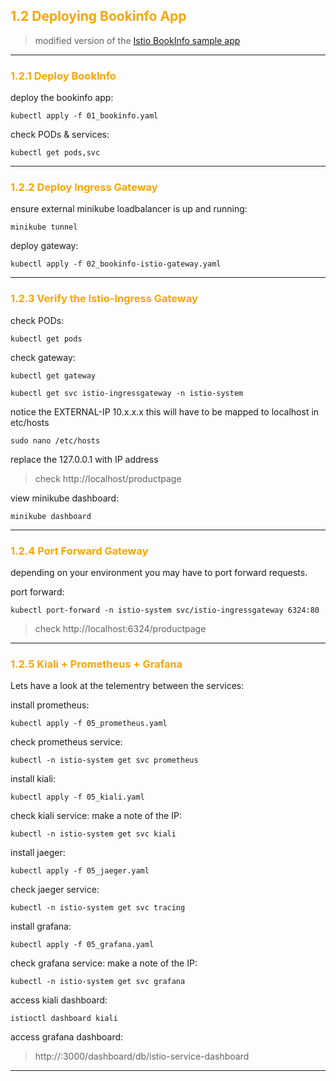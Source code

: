 ## <font color="orange"> 1.2 Deploying Bookinfo App </font>
> modified version of the [Istio BookInfo sample app](https://github.com/istio/istio/tree/master/samples/bookinfo)

---

### <font color="orange"> 1.2.1 Deploy BookInfo</font>

deploy the bookinfo app:
```
kubectl apply -f 01_bookinfo.yaml
```

check PODs & services:
```
kubectl get pods,svc
```

---

### <font color="orange"> 1.2.2 Deploy Ingress Gateway </font>

ensure external minikube loadbalancer is up and running:
```
minikube tunnel
```

deploy gateway:
```
kubectl apply -f 02_bookinfo-istio-gateway.yaml
```

---

### <font color="orange"> 1.2.3 Verify the Istio-Ingress Gateway </font>

check PODs:
```
kubectl get pods
```
check gateway:
```
kubectl get gateway
```
```
kubectl get svc istio-ingressgateway -n istio-system
```
notice the EXTERNAL-IP 10.x.x.x  this will have to be mapped to localhost in etc/hosts
```
sudo nano /etc/hosts
```
replace the 127.0.0.1 with IP address

> check http://localhost/productpage

view minikube dashboard:
```
minikube dashboard
```

---

### <font color="orange"> 1.2.4 Port Forward Gateway </font>

depending on your environment you may have to port forward requests. 

port forward:
````
kubectl port-forward -n istio-system svc/istio-ingressgateway 6324:80
````
> check http://localhost:6324/productpage
----

### <font color="orange"> 1.2.5 Kiali + Prometheus + Grafana </font>

Lets have a look at the telementry between the services:

install prometheus:  
````
kubectl apply -f 05_prometheus.yaml
````
check prometheus service:
````
kubectl -n istio-system get svc prometheus
````
install kiali:
````
kubectl apply -f 05_kiali.yaml
````
check kiali service:
make a note of the IP:
````
kubectl -n istio-system get svc kiali
````
install jaeger:  
````
kubectl apply -f 05_jaeger.yaml
````
check jaeger service:
````
kubectl -n istio-system get svc tracing
````
install grafana:
````
kubectl apply -f 05_grafana.yaml
````
check grafana service:
make a note of the IP:
````
kubectl -n istio-system get svc grafana
````

access kiali dashboard:
```
istioctl dashboard kiali
````
access grafana dashboard:

> http://<IP>:3000/dashboard/db/istio-service-dashboard

---